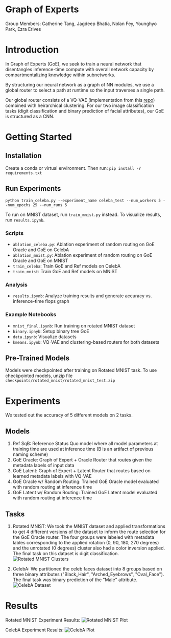 # Graph of Experts
Group Members: Catherine Tang, Jagdeep Bhatia, Nolan Fey, Younghyo Park, Ezra Erives

# Introduction
In Graph of Experts (GoE), we seek to train a neural network that disentangles inference-time compute with overall network capacity by compartmentalizing knowledge within subnetworks. 

By structuring our neural network as a graph of NN modules, we use a global router to select a path at runtime so the input traverses a single path.

Our global router consists of a VQ-VAE (implementation from this [repo](https://github.com/MishaLaskin/vqvae)) combined with heirarchical clustering. For our two image classification tasks (digit classification and binary prediction of facial attributes), our GoE is structured as a CNN.  

# Getting Started
## Installation
Create a conda or virtual environment. Then run:
```pip install -r requirements.txt```

## Run Experiments
```
python train_celeba.py --experiment_name celeba_test --num_workers 5 --num_epochs 25 --num_runs 5
```
To run on MNIST dataset, run `train_mnist.py` instead. To visualize results, run `results.ipynb`.

### Scripts
- `ablation_celeba.py`: Ablation experiment of random routing on GoE Oracle and GoE on CelebA
- `ablation_mnist.py`: Ablation experiment of random routing on GoE Oracle and GoE on MNIST
- `train_celeba`: Train GoE and Ref models on CelebA
- `train_mnist`: Train GoE and Ref models on MNIST

### Analysis
- `results.ipynb`: Analyze training results and generate accuracy vs. inference-time flops graph

### Example Notebooks
- `mnist_final.ipynb`: Run training on rotated MNIST dataset
- `binary.ipnyb`: Setup binary tree GoE
- `data.ipynb`: Visualize datasets
- `kmeans.ipynb`: VQ-VAE and clustering-based routers for both datasets

## Pre-Trained Models
Models were checkpointed after training on Rotated MNIST task. To use checkpointed models, unzip file `checkpoints/rotated_mnist/rotated_mnist_test.zip`

# Experiments
We tested out the accuracy of 5 different models on 2 tasks.

## Models
1. Ref SqB: Reference Status Quo model where all model parameters at training time are used at inference time (B is an artifact of previous naming scheme)
2. GoE Oracle: Graph of Expert + Oracle Router that routes given the metadata labels of input data
3. GoE Latent: Graph of Expert + Latent Router that routes based on learned metadata labels with VQ-VAE
4. GoE Oracle w/ Random Routing: Trained GoE Oracle model evaluated with random routing at inference time
5. GoE Latent w/ Random Routing: Trained GoE Latent model evaluated with random routing at inference time

## Tasks
1. Rotated MNIST: We took the MNIST dataset and applied transformations to get 4 different versions of the dataset to inform the route selection for the GoE Oracle router. The four groups were labeled with metadata lables corresponding to the applied rotation (0, 90, 180, 270 degrees) and the unrotated (0 degrees) cluster also had a color inversion applied. The final task on this dataset is digit classification.
![Rotated MNIST Clusters](./imgs/rotated_mnist.png)

2. CelebA: We partitioned the celeb faces dataset into 8 groups based on three binary attributes ("Black_Hair", "Arched_Eyebrows", "Oval_Face"). The final task was binary prediction of the "Male" attribute.
![CelebA Dataset](./imgs/celeba.png)

# Results
Rotated MNIST Experiment Results:
![Rotated MNIST Plot](./results/rotated_mnist/rotated_mnist_test_plot.png)

CelebA Experiment Results:
![CelebA Plot](./results/celeba/celeba_test_plot.png)
